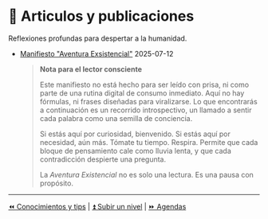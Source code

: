 # 📄 Articulos y publicaciones

Reflexiones profundas para despertar a la humanidad.

- [Manifiesto "Aventura Exsistencial"](./existential-adventure.md) 2025-07-12
  > **Nota para el lector consciente**  
  >
  > Este manifiesto no está hecho para ser leído con prisa, ni como parte de una rutina digital de consumo inmediato. Aquí no hay fórmulas, ni frases diseñadas para viralizarse. Lo que encontrarás a continuación es un recorrido introspectivo, un llamado a sentir cada palabra como una semilla de conciencia.  
  >
  > Si estás aquí por curiosidad, bienvenido. Si estás aquí por necesidad, aún más. Tómate tu tiempo. Respira. Permite que cada bloque de pensamiento cale como lluvia lenta, y que cada contradicción despierte una pregunta.  
  >
  > La *Aventura Existencial* no es solo una lectura. Es una pausa con propósito.

---

[⏪ Conocimientos y tips](/skills/README.md) | [⏫ Subir un nivel](../README.md) | [⏩ Agendas](./agendas.md)

